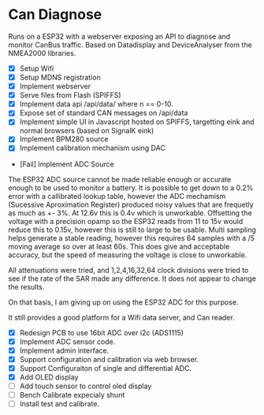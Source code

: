 # Can Diagnose

Runs on a ESP32 with a webserver exposing an API to diagnose and monitor CanBus traffic.
Based on Datadisplay and DeviceAnalyser from the NMEA2000 libraries.


* [x] Setup Wifi
* [x] Setup MDNS registration
* [x] Implement webserver
* [x] Serve files from Flash (SPIFFS)
* [x] Implement data api /api/data/<n> where n == 0-10.
* [x] Expose set of standard CAN messages on /api/data
* [x] Implement simple UI in Javascript hosted on SPIFFS, targetting eink and normal browsers (based on SignalK eink)
* [x] Implement BPM280 source
* [x] Implement calibration mechanism using DAC
* [Fail] Implement ADC Source

The ESP32 ADC source cannot be made reliable enough or accurate enough to be used to monitor a battery. 
It is possible to get down to a 0.2% error with a callibrated lookup table, however the ADC mechamism (Sucessive Aproximation Register)
produced noisy values that are frequetly as much as +- 3%. At 12.6v this is 0.4v which is unworkable. Offsetting the voltage with a precision opamp so the ESP32 reads from 11 to 15v would reduce this to 0.15v, however this is still to large to be usable. Multi sampling helps generate a stable reading, however this requires 64 samples with a /5 moving average so over at least 60s. This does give and acceptable accuracy, but the speed of measuring the voltage is close to unworkable.

All attenuations were tried, and 1,2,4,16,32,64 clock divisions were tried to see if the rate of the SAR made any difference. It does not appear to change the results.

On that basis, I am giving up on using the ESP32 ADC for this purpose.

It still provides a good platform for a Wifi data server, and Can reader.

* [x] Redesign PCB to use 16bit ADC over i2c  (ADS1115)
* [x] Implement ADC sensor code.
* [x] Implement admin interface.
* [x] Support configuration and calibration via web browser.
* [x] Support Configuraiton of single and differential ADC.
* [x] Add OLED display 
* [ ] Add touch sensor to control oled display
* [ ] Bench Calibrate expecialy shunt
* [ ] Install test and calibrate.
